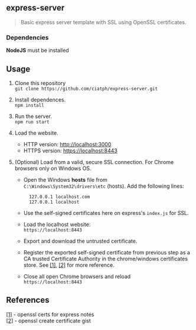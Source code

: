 ## express-server

> Basic express server template with SSL using OpenSSL certificates.


### Dependencies

**NodeJS** must be installed



## Usage

1. Clone this repository  
`git clone https://github.com/ciatph/express-server.git`

2. Install dependences.  
`npm install`

3. Run the server.  
`npm run start`

4. Load the website.
   - HTTP version: [http://localhost:3000](http://localhost:3000)
   - HTTPS version: [https://localhost:8443](https://localhost:8443)

5. (Optional) Load from a valid, secure SSL connection. For Chrome browsers only on Windows OS.  

	- Open the Windows **hosts** file from  
`C:\Windows\System32\drivers\etc` (hosts). Add the following lines:  

			127.0.0.1 localhost.com
			127.0.0.1 localhost

	- Use the self-signed certificates here on express's `index.js` for SSL.

	- Load the localhost website:  
`https://localhost:8443`

	- Export and download the untrusted certificate. 

	- Register the exported self-signed certificate from previous step as a CA trusted Certificate Authority in the chrome/windows certificates store. See [[1]](https://trello.com/c/hnMyP9pp),  [[2]](https://stackoverflow.com/questions/21397809/create-a-trusted-self-signed-ssl-cert-for-localhost-for-use-with-express-node) for more reference.

	- Close all open Chrome browsers and reload  
`https://localhost:8443`


## References

[[1]](https://trello.com/c/hnMyP9pp) - openssl certs for express notes  
[[2]](https://gist.github.com/ciatph/9834a92dfc64c6077ed654ed20b6da77) - openssl create certificate gist